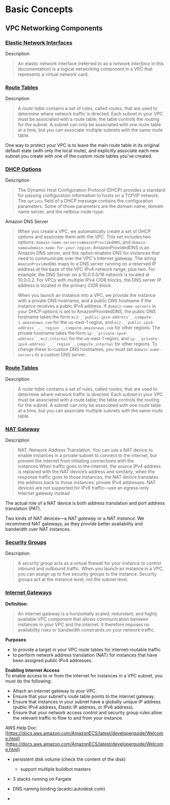 
# Basic Concepts

## VPC Networking Components
### [Elastic Network Interfaces](https://docs.aws.amazon.com/AWSEC2/latest/UserGuide/using-eni.html)
Description
>An elastic network interface (referred to as a  _network interface_  in this documentation) is a logical networking component in a VPC that represents a virtual network card.

### [Route Tables](https://docs.aws.amazon.com/vpc/latest/userguide/VPC_Route_Tables.html)
Description
>A  _route table_  contains a set of rules, called  _routes_, that are used to determine where network traffic is directed.
>Each subnet in your VPC must be associated with a route table; the table controls the routing for the subnet. A subnet can only be associated with one route table at a time, but you can associate multiple subnets with the same route table.

One way to protect your VPC is to leave the main route table in its original default state (with only the local route), and explicitly associate each new subnet you create with one of the custom route tables you've created.



### [DHCP Options](https://docs.aws.amazon.com/vpc/latest/userguide/VPC_DHCP_Options.html)
Description
>The Dynamic Host Configuration Protocol (DHCP) provides a standard for passing configuration information to hosts on a TCP/IP network. The `options` field of a DHCP message contains the configuration parameters. Some of those parameters are the domain name, domain name server, and the netbios-node-type.

Amazon DNS Server
>When you create a VPC, we automatically create a set of DHCP options and associate them with the VPC. This set includes two options:  `domain-name-servers=AmazonProvidedDNS`, and  `domain-name=`_`domain-name-for-your-region`_. AmazonProvidedDNS is an Amazon DNS server, and this option enables DNS for instances that need to communicate over the VPC's Internet gateway. The string  `AmazonProvidedDNS`  maps to a DNS server running on a reserved IP address at the base of the VPC IPv4 network range, plus two. For example, the DNS Server on a 10.0.0.0/16 network is located at 10.0.0.2. For VPCs with multiple IPv4 CIDR blocks, the DNS server IP address is located in the primary CIDR block.
>
>When you launch an instance into a VPC, we provide the instance with a private DNS hostname, and a public DNS hostname if the instance receives a public IPv4 address. If  `domain-name-servers`  in your DHCP options is set to AmazonProvidedDNS, the public DNS hostname takes the form  ``ec2-_`public-ipv4-address`_.compute-1.amazonaws.com``  for the us-east-1 region, and  ``ec2-_`public-ipv4-address`_._`region`_.compute.amazonaws.com``  for other regions. The private hostname takes the form  ``ip-_`private-ipv4-address`_.ec2.internal``  for the us-east-1 region, and  ``ip-_`private-ipv4-address`_._`region`_.compute.internal``  for other regions. To change these to custom DNS hostnames, you must set  `domain-name-servers`  to a custom DNS server.

### [Route Tables](https://docs.aws.amazon.com/vpc/latest/userguide/VPC_Route_Tables.html)
Description
>A  _route table_  contains a set of rules, called  _routes_, that are used to determine where network traffic is directed.
>Each subnet in your VPC must be associated with a route table; the table controls the routing for the subnet. A subnet can only be associated with one route table at a time, but you can associate multiple subnets with the same route table.

### [NAT Gateway](https://docs.aws.amazon.com/vpc/latest/userguide/vpc-nat-gateway.html)
Description
> NAT: Network Address Translation. You can use a NAT device to enable instances in a private subnet to connect to the internet, but prevent the internet from initiating connections with the instances.When traffic goes to the internet, the source IPv4 address is replaced with the NAT device’s address and similarly, when the response traffic goes to those instances, the NAT device translates the address back to those instances’ private IPv4 addresses.
>NAT devices are not supported for IPv6 traffic—use an egress-only Internet gateway instead

The actual role of a NAT device is both address translation and port address translation (PAT).

Two kinds of NAT devices—a _NAT gateway_ or a _NAT instance_. We recommend NAT gateways, as they provide better availability and bandwidth over NAT instances.


### [Security Groups](https://docs.aws.amazon.com/vpc/latest/userguide/VPC_SecurityGroups.html)
Description
>A _security group_ acts as a virtual firewall for your instance to control inbound and outbound traffic. When you launch an instance in a VPC, you can assign up to five security groups to the instance. Security groups act at the instance level, not the subnet level.



### [Internet Gateways](https://docs.aws.amazon.com/vpc/latest/userguide/VPC_Internet_Gateway.html)

**Definition**: 
>An internet gateway is a horizontally scaled, redundant, and highly available VPC component that allows communication between instances in your VPC and the internet. It therefore imposes no availability risks or bandwidth constraints on your network traffic.

**Purposes**: 
- to provide a target in your VPC route tables for internet-routable traffic
- to perform network address translation (NAT) for instances that have been assigned public IPv4 addresses.

**Enabling Internet Access**  
To enable access to or from the internet for instances in a VPC subnet, you must do the following:
-   Attach an internet gateway to your VPC.
-   Ensure that your subnet's route table points to the internet gateway.
-   Ensure that instances in your subnet have a globally unique IP address (public IPv4 address, Elastic IP address, or IPv6 address).
-   Ensure that your network access control and security group rules allow the relevant traffic to flow to and from your instance.


AWS Help Doc: 
[https://docs.aws.amazon.com/AmazonECS/latest/developerguide/Welcome.html](https://docs.aws.amazon.com/AmazonECS/latest/developerguide/Welcome.html)



- persistent disk volume (check the content of the disk)
	- support multiple buildbot masters
- 3 stacks running on Fargate
- DNS naming binding (acadci.autodesk.com)

- 
<!--stackedit_data:
eyJoaXN0b3J5IjpbLTY3OTc2MDMzMywxMDE0MDM1NDAsLTE5NT
kyODIxNDMsMTI0ODk2MzYxMywxNDUzODM0MzAyLC0yMTA5MTMx
NDgxLC02OTkyNjY0OTksNzYwNDE1OTY4LDE2NDg3NTExMTgsLT
E5ODQ2NjIxNDUsMTAwMzYxOTM0OSwxNDI3ODg5NjkxLDU0NTYx
MTM3OCwxOTY1ODEzMDEsMTg4OTQ3NDY2MywyMDQ5MDI2NjExLD
EyOTkxMzAzOTYsNTg5NTk1MTk1XX0=
-->